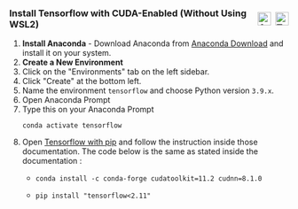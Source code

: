 <h3>
  <div style="display: flex; align-items: center;">
    <span>Install Tensorflow with CUDA-Enabled (Without Using WSL2)</span>
        <a href="https://www.anaconda.com/">
            <img src="https://skillicons.dev/icons?i=anaconda" alt="Anaconda" style="height: 24px; margin-left: 8px;">
        </a>
        <a href="https://www.tensorflow.org/install/pip">
            <img src="https://skillicons.dev/icons?i=tensorflow" alt="Tensorflow" style="height: 24px; margin-left: 8px;">
        </a>
  </div>
</h3>

<ol>
    <li><strong>Install Anaconda</strong> - Download Anaconda from <a href="https://www.anaconda.com/download">Anaconda Download</a> and install it on your system.</li>
    <li><strong>Create a New Environment</strong>
    <li>Click on the "Environments" tab on the left sidebar.</li>
    <li>Click "Create" at the bottom left.</li>
    <li>Name the environment <code>tensorflow</code> and choose Python version <code>3.9.x</code>.</li>
    <li>Open Anaconda Prompt</li>
    <li>Type this on your Anaconda Prompt<pre><code>conda activate tensorflow</code></pre></li>
    <li>Open <a href = "https://www.tensorflow.org/install/pip#windows-native:~:text=Then%20install%20the%20CUDA%2C%20cuDNN%20with%20conda.">Tensorflow with pip</a> and follow the instruction inside those documentation. The code below is the same as stated inside the documentation :</li>
    <ul>
        <li><pre><code>conda install -c conda-forge cudatoolkit=11.2 cudnn=8.1.0</pre></code></li>
        <li><pre><code>pip install "tensorflow<2.11"</pre></code></li>
    </ul>

</ol>